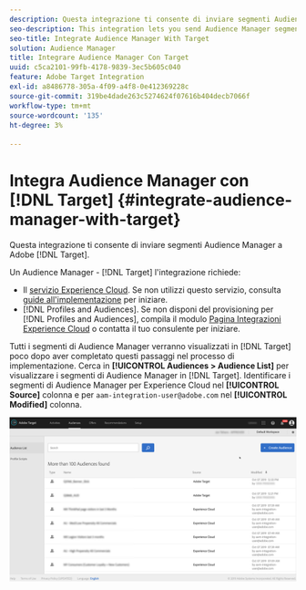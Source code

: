 ```yaml
---
description: Questa integrazione ti consente di inviare segmenti Audience Manager a Target.
seo-description: This integration lets you send Audience Manager segments to Target.
seo-title: Integrate Audience Manager With Target
solution: Audience Manager
title: Integrare Audience Manager Con Target
uuid: c5ca2101-99fb-4178-9839-3ec5b605c040
feature: Adobe Target Integration
exl-id: a8486778-305a-4f09-a4f8-0e412369228c
source-git-commit: 319be4dade263c5274624f07616b404decb7066f
workflow-type: tm+mt
source-wordcount: '135'
ht-degree: 3%

---
```


# Integra Audience Manager con [!DNL Target] {#integrate-audience-manager-with-target}

Questa integrazione ti consente di inviare segmenti Audience Manager a Adobe [!DNL Target].

Un Audience Manager - [!DNL Target] l&#39;integrazione richiede:

* Il [servizio Experience Cloud](https://experienceleague.adobe.com/docs/id-service/using/home.html). Se non utilizzi questo servizio, consulta [guide all&#39;implementazione](https://experienceleague.adobe.com/docs/id-service/using/implementation/implementation-guides.html) per iniziare.
* [!DNL Profiles and Audiences]. Se non disponi del provisioning per [!DNL Profiles and Audiences], compila il modulo [Pagina Integrazioni Experience Cloud](https://adobe.allegiancetech.com/cgi-bin/qwebcorporate.dll?idx=X8SVES) o contatta il tuo consulente per iniziare.

Tutti i segmenti di Audience Manager verranno visualizzati in [!DNL Target] poco dopo aver completato questi passaggi nel processo di implementazione. Cerca in **[!UICONTROL Audiences > Audience List]** per visualizzare i segmenti di Audience Manager in [!DNL Target]. Identificare i segmenti di Audience Manager per Experience Cloud nel **[!UICONTROL Source]** colonna e per `aam-integration-user@adobe.com` nel **[!UICONTROL Modified]** colonna.

![](../assets/target.png)
